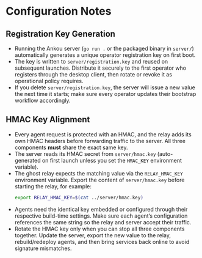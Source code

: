 # Configuration Notes

## Registration Key Generation
- Running the Ankou server (`go run .` or the packaged binary in `server/`) automatically generates a unique operator registration key on first boot.
- The key is written to `server/registration.key` and reused on subsequent launches. Distribute it securely to the first operator who registers through the desktop client, then rotate or revoke it as operational policy requires.
- If you delete `server/registration.key`, the server will issue a new value the next time it starts; make sure every operator updates their bootstrap workflow accordingly.

## HMAC Key Alignment
- Every agent request is protected with an HMAC, and the relay adds its own HMAC headers before forwarding traffic to the server. All three components **must** share the exact same key.
- The server reads its HMAC secret from `server/hmac.key` (auto-generated on first launch unless you set the `HMAC_KEY` environment variable).
- The ghost relay expects the matching value via the `RELAY_HMAC_KEY` environment variable. Export the content of `server/hmac.key` before starting the relay, for example:
  ```bash
  export RELAY_HMAC_KEY=$(cat ../server/hmac.key)
  ```
- Agents need the identical key embedded or configured through their respective build-time settings. Make sure each agent’s configuration references the same string so the relay and server accept their traffic.
- Rotate the HMAC key only when you can stop all three components together. Update the server, export the new value to the relay, rebuild/redeploy agents, and then bring services back online to avoid signature mismatches.
